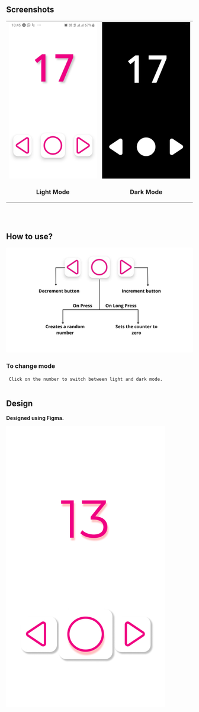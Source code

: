 ## Screenshots

<table>
    <tr>
        <td> 
            <img src="./assets/s1.jpeg"/> 
            <h3 align="center">Light Mode</h3>
        </td>
        <td> 
            <img src="./assets/s2.jpeg"/> 
            <h3 align="center">Dark Mode</h3>
        </td>
    </tr>
</table>

<br><br>

## How to use?
<img src="./assets/desc.jpg"/>

### To change mode
   ` Click on the number to switch between light and dark mode.`
<br><br>
## Design

**Designed using Figma.**

<img src="./assets/counter.jpg"/>